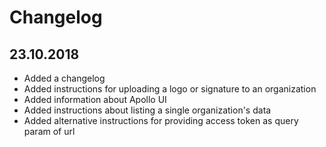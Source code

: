 # Changelog

## 23.10.2018
- Added a changelog
- Added instructions for uploading a logo or signature to an organization
- Added information about Apollo UI
- Added instructions about listing a single organization's data
- Added alternative instructions for providing access token as query param of url